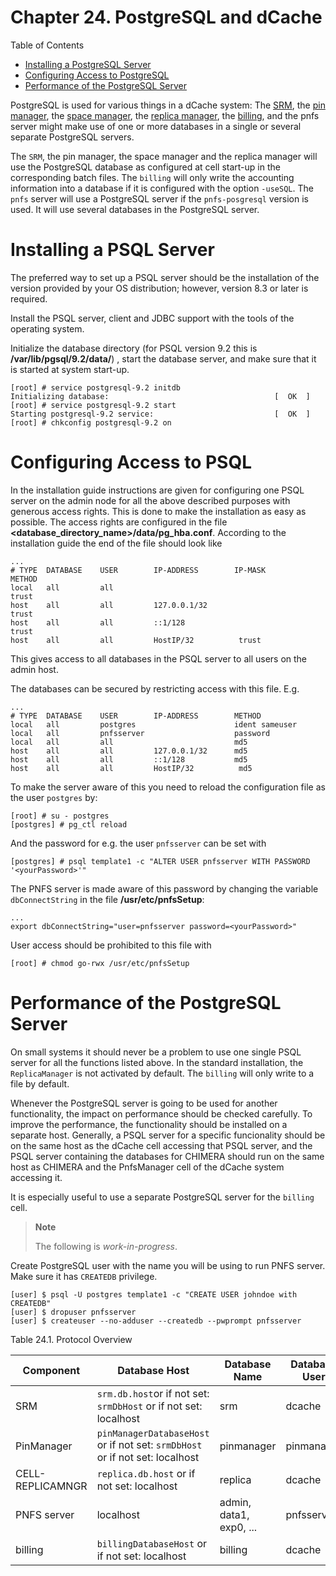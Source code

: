 Chapter 24. PostgreSQL and dCache
=================================

Table of Contents

+ [Installing a PostgreSQL Server](#installing-a-postgresql-Server)
+ [Configuring Access to PostgreSQL](#configuring-access-tp-postgresql)
+ [Performance of the PostgreSQL Server](#performance-of-the-postgresql-server)



PostgreSQL is used for various things in a dCache system: The [SRM](rf-glossary.md#storage-resource-manager-srm), the [pin manager](rf-glossary.md#pin-manager), the [space manager](rf-glossary.md#space-manager), the [replica manager](rf-glossary.md#replica-manager), the [billing](rf-glossary.md#billing), and the pnfs server might make use of one or more databases in a single or several separate PostgreSQL servers.

The `SRM`, the pin manager, the space manager and the replica manager will use the PostgreSQL database as configured at cell start-up in the corresponding batch files. The `billing` will only write the accounting information into a database if it is configured with the option `-useSQL`. The `pnfs` server will use a PostgreSQL server if the `pnfs-posgresql` version is used. It will use several databases in the PostgreSQL server. 

Installing a PSQL Server
========================

The preferred way to set up a PSQL server should be the installation of the version provided by your OS distribution; however, version 8.3 or later is required.

Install the PSQL server, client and JDBC support with the tools of the operating system.

Initialize the database directory (for PSQL version 9.2 this is **/var/lib/pgsql/9.2/data/**) , start the database server, and make sure that it is started at system start-up.

    [root] # service postgresql-9.2 initdb
    Initializing database:                                     [  OK  ]
    [root] # service postgresql-9.2 start
    Starting postgresql-9.2 service:                           [  OK  ]
    [root] # chkconfig postgresql-9.2 on

Configuring Access to PSQL
==========================

In the installation guide instructions are given for configuring one PSQL server on the admin node for all the above described purposes with generous access rights. This is done to make the installation as easy as possible. The access rights are configured in the file  **<database_directory_name>/data/pg_hba.conf**. According to the installation guide the end of the file should look like

    ...
    # TYPE  DATABASE    USER        IP-ADDRESS        IP-MASK           METHOD
    local   all         all                                             trust
    host    all         all         127.0.0.1/32                        trust
    host    all         all         ::1/128                             trust
    host    all         all         HostIP/32          trust

This gives access to all databases in the PSQL server to all users on the admin host.

The databases can be secured by restricting access with this file. E.g.

    ...
    # TYPE  DATABASE    USER        IP-ADDRESS        METHOD
    local   all         postgres                      ident sameuser
    local   all         pnfsserver                    password
    local   all         all                           md5
    host    all         all         127.0.0.1/32      md5
    host    all         all         ::1/128           md5
    host    all         all         HostIP/32          md5

To make the server aware of this you need to reload the configuration file as the user `postgres` by:

    [root] # su - postgres
    [postgres] # pg_ctl reload

And the password for e.g. the user `pnfsserver` can be set with

    [postgres] # psql template1 -c "ALTER USER pnfsserver WITH PASSWORD '<yourPassword>'"

The PNFS server is made aware of this password by changing the variable `dbConnectString` in the file **/usr/etc/pnfsSetup**:

    ...
    export dbConnectString="user=pnfsserver password=<yourPassword>"

User access should be prohibited to this file with

    [root] # chmod go-rwx /usr/etc/pnfsSetup

Performance of the PostgreSQL Server
====================================

On small systems it should never be a problem to use one single PSQL server for all the functions listed above. In the standard installation, the `ReplicaManager` is not activated by default. The `billing` will only write to a file by default.

Whenever the PostgreSQL server is going to be used for another functionality, the impact on performance should be checked carefully. To improve the performance, the functionality should be installed on a separate host. Generally, a PSQL server for a specific funcionality should be on the same host as the dCache cell accessing that PSQL server, and the PSQL server containing the databases for CHIMERA should run on the same host as CHIMERA and the PnfsManager cell of the dCache system accessing it.

It is especially useful to use a separate PostgreSQL server for the `billing` cell. 

> **Note**
>
> The following is *work-in-progress*.

Create PostgreSQL user with the name you will be using to run PNFS server. Make sure it has `CREATEDB` privilege.

    [user] $ psql -U postgres template1 -c "CREATE USER johndoe with CREATEDB"
    [user] $ dropuser pnfsserver
    [user] $ createuser --no-adduser --createdb --pwprompt pnfsserver

Table 24.1. Protocol Overview

| Component        | Database Host                                                                | Database Name           | Database User | Database Password |
|------------------|------------------------------------------------------------------------------|-------------------------|---------------|-------------------|
| SRM              | `srm.db.host`or if not set: `srmDbHost` or if not set: localhost             | srm                     | dcache        | `--free--`        |
| PinManager       | `pinManagerDatabaseHost` or if not set: `srmDbHost` or if not set: localhost | pinmanager              | pinmanager    | `--free--`        |
| CELL-REPLICAMNGR | `replica.db.host` or if not set: localhost                                   | replica                 | dcache        | `--free--`        |
| PNFS server      | localhost                                                                    | admin, data1, exp0, ... | pnfsserver    | --free--          |
| billing          | `billingDatabaseHost` or if not set: localhost                               | billing                 | dcache        | `--free--`        |


